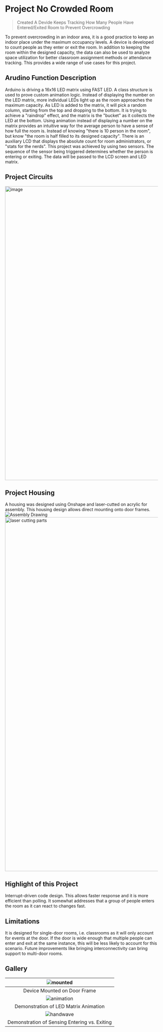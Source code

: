 # Project No Crowded Room
> Created A Devide Keeps Tracking How Many People Have Entered/Exited Room to Prevent Overcrowding 

To prevent overcrowding in an indoor area, it is a good practice to keep an indoor place under the maximum occupancy levels. A device is developed to count people as they enter or exit the room. In addition to keeping the room within the designed capacity, the data can also be used to analyze space utilization for better classroom assignment methods or attendance tracking. This provides a wide range of use cases for this project. 


## Arudino Function Description
Arduino is driving a 16x16 LED matrix using FAST LED. A class structure is used to prove custom animation logic. Instead of displaying the number on the LED matrix, more individual LEDs light up as the room approaches the maximum capacity. As LED is added to the matrix, it will pick a random column, starting from the top and dropping to the bottom. It is trying to achieve a "raindrop" effect, and the matrix is the "bucket" as it collects the LED at the bottom.
Using animation instead of displaying a number on the matrix provides an intuitive way for the average person to have a sense of how full the room is. Instead of knowing "there is 10 person in the room", but know "the room is half filled to its designed capacity". There is an auxiliary LCD that displays the absolute count for room administrators, or "stats for the nerds". 
This project was achieved by using two sensors. The sequence of the sensor being triggered determines whether the person is entering or exiting. The data will be passed to the LCD screen and LED matrix.

## Project Circuits
<img width="970" alt="image" src="https://github.com/Zhang563/No-Crowded-Room/assets/60804083/841906d4-34cc-4468-9d29-ebb95a985083">


## Project Housing
A housing was designed using Onshape and laser-cutted on acrylic for assembly. This housing design allows direct mounting onto door frames.
![Assembly Drawing ](https://github.com/Zhang563/No-Crowded-Room/assets/60804083/e5383037-7aed-4070-a210-393a6e41237a)
<img width="1168" alt="laser cutting parts" src="https://github.com/Zhang563/No-Crowded-Room/assets/60804083/7dfb2fb7-595b-475a-a8ce-9d328269a554">

## Highlight of this Project
Interrupt-driven code design. This allows faster response and it is more efficient than polling. It somewhat addresses that a group of people enters the room as it can react to changes fast.

## Limitations
It is designed for single-door rooms, i.e. classrooms as it will only account for events at the door. If the door is wide enough that multiple people can enter and exit at the same instance, this will be less likely to account for this scenario. Future improvements like bringing interconnectivity can bring support to multi-door rooms. 

## Gallery

|![mounted](https://github.com/Zhang563/No-Crowded-Room/assets/60804083/19c7023b-f6ca-498b-b201-f3c1d54b982c)|
|:-:|
|Device Mounted on Door Frame|
|![animation](https://github.com/Zhang563/No-Crowded-Room/assets/60804083/67c21f71-8ac5-4d1b-b39c-b543264b5f42)|
|Demonstration of LED Matrix Animation|
|![handwave](https://github.com/Zhang563/No-Crowded-Room/assets/60804083/ade30299-f346-4035-9f4a-0023c2c66679)|
|Demonstration of Sensing Entering vs. Exiting|

